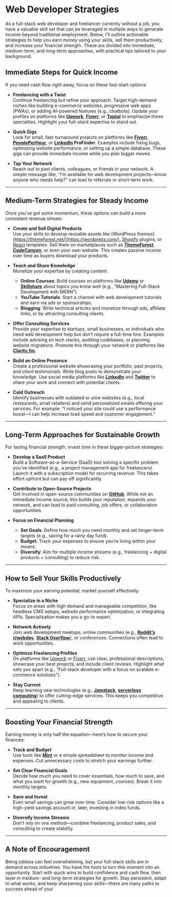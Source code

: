 # Web Developer Strategies

As a full-stack web developer and freelancer currently without a job, you have a valuable skill set that can be leveraged in multiple ways to generate income beyond traditional employment. Below, I’ll outline actionable strategies to help you earn money using your skills, sell them productively, and increase your financial strength. These are divided into immediate, medium-term, and long-term approaches, with practical tips tailored to your background.

## Immediate Steps for Quick Income
If you need cash flow right away, focus on these fast-start options:

- **Freelancing with a Twist**  
  Continue freelancing but refine your approach. Target high-demand niches like building e-commerce websites, progressive web apps (PWAs), or adding AI-powered features (e.g., chatbots). Update your profiles on platforms like [**Upwork**](https://www.upwork.com/), [**Fiverr**](https://www.fiverr.com/), or [**Toptal**](https://www.toptal.com/) to emphasize these specialties. Highlight your full-stack expertise to stand out.
  
- **Quick Gigs**  
  Look for small, fast-turnaround projects on platforms like [**Fiverr**](https://www.fiverr.com/), [**PeoplePerHour**](https://www.peopleperhour.com/), or **[LinkedIn](https://www.linkedin.com/) ProFinder**. Examples include fixing bugs, optimizing website performance, or setting up a simple database. These gigs can provide immediate income while you plan bigger moves.

- **Tap Your Network**  
  Reach out to past clients, colleagues, or friends in your network. A simple message like, “I’m available for web development projects—know anyone who needs help?” can lead to referrals or short-term work.

---

## Medium-Term Strategies for Steady Income
Once you’ve got some momentum, these options can build a more consistent revenue stream:

- **Create and Sell Digital Products**  
  Use your skills to develop reusable assets like [WordPress themes](https://themeforest.net/](https://wordpress.com/), [Shopify](https://www.shopify.com/) plugins, or [React](https://react.dev/) templates. Sell them on marketplaces such as [**ThemeForest**]((https://themeforest.net/)), [**CodeCanyon**](https://codecanyon.net/), or even your own website. This creates passive income over time as buyers download your products.

- **Teach and Share Knowledge**  
  Monetize your expertise by creating content:
  - **Online Courses**: Build courses on platforms like [**Udemy**](https://www.udemy.com/) or [**Skillshare**](https://www.skillshare.com/en/) about topics you know well (e.g., “Mastering Full-Stack Development with MERN”).
  - **YouTube Tutorials**: Start a channel with web development tutorials and earn via ads or sponsorships.
  - **Blogging**: Write technical articles and monetize through ads, affiliate links, or by attracting consulting clients.

- **Offer Consulting Services**  
  Provide your expertise to startups, small businesses, or individuals who need web development help but don’t require a full-time hire. Examples include advising on tech stacks, auditing codebases, or planning website migrations. Promote this through your network or platforms like [**Clarity.fm**](https://clarity.fm/).

- **Build an Online Presence**  
  Create a professional website showcasing your portfolio, past projects, and client testimonials. Write blog posts to demonstrate your knowledge. Use social media platforms like [**LinkedIn**](https://www.linkedin.com/) and [**Twitter**](https://x.com/) to share your work and connect with potential clients.

- **Cold Outreach**  
  Identify businesses with outdated or slow websites (e.g., local restaurants, small retailers) and send personalized emails offering your services. For example: “I noticed your site could use a performance boost—I can help increase load speed and customer engagement.”

---

## Long-Term Approaches for Sustainable Growth
For lasting financial strength, invest time in these bigger-picture strategies:

- **Develop a SaaS Product**  
  Build a Software-as-a-Service (SaaS) tool solving a specific problem you’ve identified (e.g., a project management app for freelancers). Launch it with a subscription model for recurring revenue. This takes effort upfront but can pay off significantly.

- **Contribute to Open-Source Projects**  
  Get involved in open-source communities on [**GitHub**](https://github.com/). While not an immediate income source, this builds your reputation, expands your network, and can lead to paid consulting, job offers, or collaboration opportunities.

- **Focus on Financial Planning**  
  - **Set Goals**: Define how much you need monthly and set longer-term targets (e.g., saving for a rainy day fund).
  - **Budget**: Track your expenses to ensure you’re living within your means.
  - **Diversify**: Aim for multiple income streams (e.g., freelancing + digital products + consulting) to reduce risk.

---

## How to Sell Your Skills Productively
To maximize your earning potential, market yourself effectively:

- **Specialize in a Niche**  
  Focus on areas with high demand and manageable competition, like headless CMS setups, website performance optimization, or integrating APIs. Specialization makes you a go-to expert.

- **Network Actively**  
  Join web development meetups, online communities (e.g., [**Reddit’s r/webdev**](https://www.reddit.com/), [**Stack Overflow**](https://stackoverflow.com/)), or conferences. Connections often lead to work opportunities.

- **Optimize Freelancing Profiles**  
  On platforms like [Upwork]((https://www.upwork.com/)) or [Fiverr]((https://www.fiverr.com/)), use clear, professional descriptions, showcase your best projects, and include client reviews. Highlight what sets you apart (e.g., “Full-stack developer with a focus on scalable e-commerce solutions”).

- **Stay Current**  
  Keep learning new technologies (e.g., [**Jamstack**](https://jamstack.org/), [**serverless computing**](https://en.wikipedia.org/wiki/Serverless_computing)) to offer cutting-edge services. This keeps you competitive and appealing to clients.

---

## Boosting Your Financial Strength
Earning money is only half the equation—here’s how to secure your finances:

- **Track and Budget**  
  Use tools like [**Mint**](https://mint.intuit.com/) or a simple spreadsheet to monitor income and expenses. Cut unnecessary costs to stretch your earnings further.

- **Set Clear Financial Goals**  
  Decide how much you need to cover essentials, how much to save, and what you want for growth (e.g., new equipment, courses). Break it into monthly targets.

- **Save and Invest**  
  Even small savings can grow over time. Consider low-risk options like a high-yield savings account or, later, investing in index funds.

- **Diversify Income Streams**  
  Don’t rely on one method—combine freelancing, product sales, and consulting to create stability.

---

## A Note of Encouragement
Being jobless can feel overwhelming, but your full-stack skills are in demand across industries. You have the tools to turn this moment into an opportunity. Start with quick wins to build confidence and cash flow, then layer in medium- and long-term strategies for growth. Stay persistent, adapt to what works, and keep sharpening your skills—there are many paths to success ahead of you!
